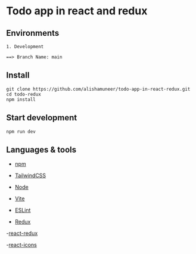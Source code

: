 # Todo app in react and redux

## Environments

```
1. Development

==> Branch Name: main

```

## Install

```
git clone https://github.com/alishamuneer/todo-app-in-react-redux.git
cd todo-redux
npm install
```

## Start development

```
npm run dev
```

## Languages & tools

- [npm](https://www.npmjs.com/)

- [TailwindCSS](https://tailwindcss.com/)

- [Node](http://nodejs.org/)

- [Vite](https://vitejs.dev/)

- [ESLint](https://eslint.org/)

- [Redux](https://redux.js.org/)

-[react-redux](https://react-redux.js.org/)

-[react-icons](https://react-icons.github.io/react-icons/)

